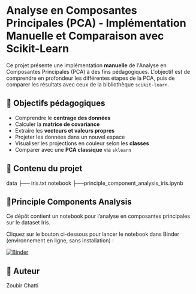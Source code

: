 # Analyse en Composantes Principales (PCA) - Implémentation Manuelle et Comparaison avec Scikit-Learn

Ce projet présente une implémentation **manuelle** de l'Analyse en Composantes Principales (PCA) à des fins pédagogiques. L'objectif est de comprendre en profondeur les différentes étapes de la PCA, puis de comparer les résultats avec ceux de la bibliothèque `scikit-learn`.

## 📌 Objectifs pédagogiques

- Comprendre le **centrage des données**
- Calculer la **matrice de covariance**
- Extraire les **vecteurs et valeurs propres**
- Projeter les données dans un nouvel espace
- Visualiser les projections en couleur selon les **classes**
- Comparer avec une **PCA classique** via `sklearn`

## 📁 Contenu du projet

data
├── iris.txt
notebook
├──principle_component_analysis_iris.ipynb

## 📌Principle Components Analysis

Ce dépôt contient un notebook pour l’analyse en composantes principales sur le dataset Iris.

Cliquez sur le bouton ci-dessous pour lancer le notebook dans Binder (environnement en ligne, sans installation) :

[![Binder](https://mybinder.org/badge_logo.svg)](https://mybinder.org/v2/gh/ZoubirCHATTI/Principle-components-analysis/main?urlpath=%2Fdoc%2Ftree%2Fnotebook%2Fprinciple_component_analysis_iris.ipynb)



## 👤 Auteur
Zoubir Chatti

